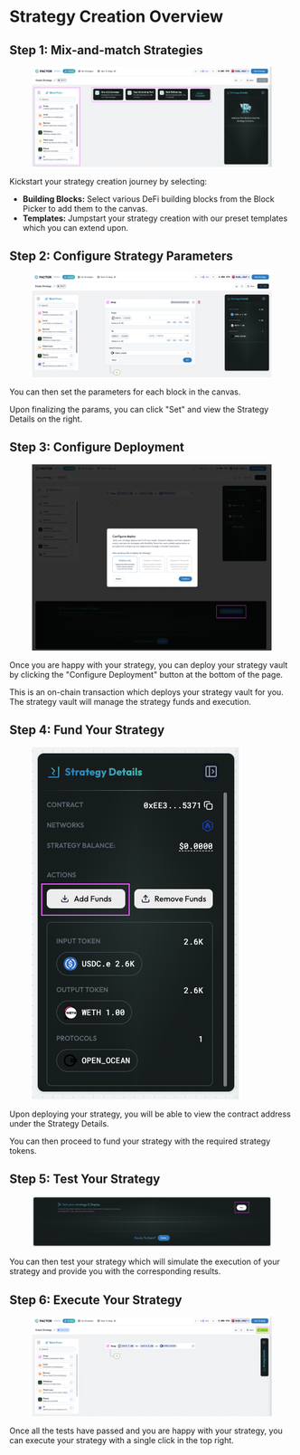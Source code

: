 # Strategy Creation Overview

## Step 1: Mix-and-match Strategies

<figure><img src="../../../.gitbook/assets/image (3) (1).png" alt=""><figcaption></figcaption></figure>

Kickstart your strategy creation journey by selecting:

* **Building Blocks:** Select various DeFi building blocks from the Block Picker to add them to the canvas.
* **Templates:** Jumpstart your strategy creation with our preset templates which you can extend upon.

## Step 2: Configure Strategy Parameters

<figure><img src="../../../.gitbook/assets/image (1) (1) (1) (1).png" alt=""><figcaption></figcaption></figure>

You can then set the parameters for each block in the canvas.

Upon finalizing the params, you can click "Set" and view the Strategy Details on the right.

## Step 3: Configure Deployment

<figure><img src="../../../.gitbook/assets/image (2) (1) (1) (1).png" alt=""><figcaption></figcaption></figure>

Once you are happy with your strategy, you can deploy your strategy vault by clicking the "Configure Deployment" button at the bottom of the page.&#x20;

This is an on-chain transaction which deploys your strategy vault for you. The strategy vault will manage the strategy funds and execution.

## Step 4: Fund Your Strategy

<figure><img src="../../../.gitbook/assets/image (3) (1) (1).png" alt=""><figcaption></figcaption></figure>

Upon deploying your strategy, you will be able to view the contract address under the Strategy Details.

You can then proceed to fund your strategy with the required strategy tokens.

## Step 5: Test Your Strategy

<figure><img src="../../../.gitbook/assets/image (5) (1).png" alt=""><figcaption></figcaption></figure>

You can then test your strategy which will simulate the execution of your strategy and provide you with the corresponding results.

## Step 6: Execute Your Strategy

<figure><img src="../../../.gitbook/assets/image (7) (1).png" alt=""><figcaption></figcaption></figure>

Once all the tests have passed and you are happy with your strategy, you can execute your strategy with a single click in the top right.
